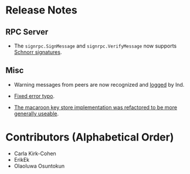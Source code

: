 # Release Notes

## RPC Server

* The `signrpc.SignMessage` and `signrpc.VerifyMessage` now
  supports [Schnorr signatures](https://github.com/lightningnetwork/lnd/pull/6663).

## Misc
* Warning messages from peers are now recognized and [logged](https://github.com/lightningnetwork/lnd/pull/6546) by lnd.

* [Fixed error typo](https://github.com/lightningnetwork/lnd/pull/6659).

* [The macaroon key store implementation was refactored to be more generally useable](https://github.com/lightningnetwork/lnd/pull/6509).

# Contributors (Alphabetical Order)
* Carla Kirk-Cohen
* ErikEk
* Olaoluwa Osuntokun
